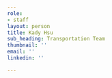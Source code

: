 ```yaml
---
role:
- staff
layout: person
title: Kady Hsu
sub_heading: Transportation Team
thumbnail: ''
email: ''
linkedin: ''

---
```

